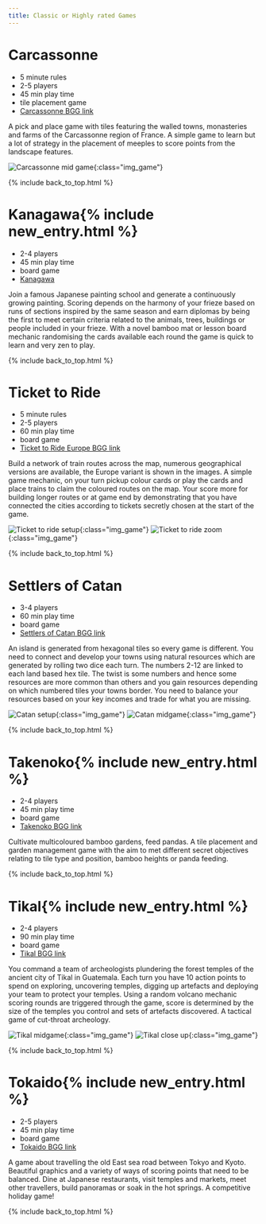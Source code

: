```yaml
---
title: Classic or Highly rated Games
---
```


# Carcassonne

* 5 minute rules
* 2-5 players
* 45 min play time
* tile placement game
* [Carcassonne BGG link](https://boardgamegeek.com/boardgame/822/carcassonne)

A pick and place game with tiles featuring the walled towns, monasteries and farms of the Carcassonne region of France.
A simple game to learn but a lot of strategy in the placement of meeples to score points from the landscape features.

![Carcassonne mid game](/images/boardgames/classic/carcasonne_01.jpg "Carcassonne mid game"){:class="img_game"}

{% include back_to_top.html %}

# Kanagawa{% include new_entry.html %}

* 2-4 players
* 45 min play time
* board game
* [Kanagawa](https://boardgamegeek.com/boardgame/200147/kanagawa)

Join a famous Japanese painting school and generate a continuously growing painting.
Scoring depends on the harmony of your frieze based on runs of sections inspired by the same season and earn diplomas by being the first to meet certain criteria related to the animals, trees, buildings or people included in your frieze.
With a novel bamboo mat or lesson board mechanic randomising the cards available each round the game is quick to learn and very zen to play.

{% include back_to_top.html %}

# Ticket to Ride

* 5 minute rules
* 2-5 players
* 60 min play time
* board game
* [Ticket to Ride Europe BGG link](https://boardgamegeek.com/boardgame/14996/ticket-ride-europe)

Build a network of train routes across the map, numerous geographical versions are available,
the Europe variant is shown in the images. A simple game mechanic, on your turn pickup colour cards
or play the cards and place trains to claim the coloured routes on the map. Your score more for building longer routes
or at game end by demonstrating that you have connected the cities according to tickets secretly chosen at the start of the game.

![Ticket to ride setup](/images/boardgames/classic/tickettoride_01.jpg "Ticket to ride setup"){:class="img_game"}
![Ticket to ride zoom](/images/boardgames/classic/tickettoride_03.jpg "Ticket to ride zoom"){:class="img_game"}

{% include back_to_top.html %}

# Settlers of Catan

* 3-4 players
* 60 min play time
* board game
* [Settlers of Catan BGG link](https://www.boardgamegeek.com/boardgame/13/catan)

An island is generated from hexagonal tiles so every game is different.
You need to connect and develop your towns using natural resources which are generated by rolling two dice each turn.
The numbers 2-12 are linked to each land based hex tile.
The twist is some numbers and hence some resources are more common than others and you gain resources depending on which numbered tiles your
towns border. You need to balance your resources based on your key incomes and trade for what you are missing.

![Catan setup](/images/boardgames/classic/settlers_01.jpg "Catan setup"){:class="img_game"}
![Catan midgame](/images/boardgames/classic/settlers_04.jpg "Catan midgame"){:class="img_game"}

{% include back_to_top.html %}

# Takenoko{% include new_entry.html %}

* 2-4 players
* 45 min play time
* board game
* [Takenoko BGG link](https://boardgamegeek.com/boardgame/70919/takenoko)

Cultivate multicoloured bamboo gardens, feed pandas.
A tile placement and garden management game with the aim to met different secret objectives relating to tile type and position, bamboo heights or panda feeding.

{% include back_to_top.html %}

# Tikal{% include new_entry.html %}

* 2-4 players
* 90 min play time
* board game
* [Tikal BGG link](https://boardgamegeek.com/boardgame/54/tikal)

You command a team of archeologists plundering the forest temples of the ancient city of Tikal in Guatemala.
Each turn you have 10 action points to spend on exploring, uncovering temples, digging up artefacts and deploying your team to protect your temples.
Using a random volcano mechanic scoring rounds are triggered through the game, score is determined by the size of the temples you control and sets of artefacts discovered.
A tactical game of cut-throat archeology.

![Tikal midgame](/images/boardgames/classic/tikal_02.jpg "Tikal midgame"){:class="img_game"}
![Tikal close up](/images/boardgames/classic/tikal_03.jpg "Tikal close up"){:class="img_game"}

{% include back_to_top.html %}

# Tokaido{% include new_entry.html %}

* 2-5 players
* 45 min play time
* board game
* [Tokaido BGG link](https://boardgamegeek.com/boardgame/123540/tokaido)

A game about travelling the old East sea road between Tokyo and Kyoto. Beautiful graphics and a variety of  ways of scoring points that need to be balanced.
Dine at Japanese restaurants, visit temples and markets, meet other travellers, build panoramas or soak in the hot springs. A competitive holiday game!

{% include back_to_top.html %}
